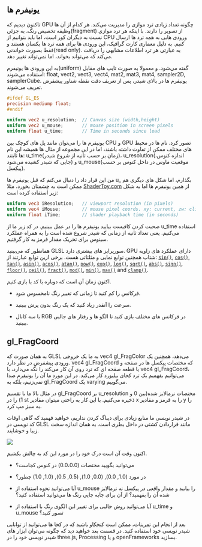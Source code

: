 ## یونیفرم ها

تاکنون دیدیم که GPU چگونه تعداد زیادی ترد موازی را مدیریت می‌کند. هر کدام از آن ها وظیفه تخصیص رنگ، به جزئی(fragment) از تصویر را دارند. با اینکه هر ترد موازی نسبت به دیگران کور است، اما باید بتوانیم از CPU ورودی هایی به همه ترد ها ارسال کنیم. به دلیل معماری کارت گرافیک، این ورودی ها برای همه ترد ها یکسان هستند و فقط بصورت خواندنی(read only). به عبارتی هر ترد اطلاعات مشابهی را دریافت می‌کند که می‌تواند بخواند، اما نمی‌تواند تغییر دهد.

به این ورودی ها یونیفرم(uniform) گفته می‌شود. و معمولا به صورت تایپ های مقابل استفاده می‌شوند: float, vect2, vect3, vect4, mat2, mat3, mat4, sampler2D, samplerCube. یونیفرم ها در بالای شیدر، پس از تعریف دقت نقطه شناور پیشفرض تعریف می‌شوند.

```glsl
#ifdef GL_ES
precision mediump float;
#endif

uniform vec2 u_resolution;  // Canvas size (width,height)
uniform vec2 u_mouse;       // mouse position in screen pixels
uniform float u_time;       // Time in seconds since load
```

یونیفرم ها را می‌توان مانند پل های کوچک بین CPU و GPU تصور کرد. نام ها در محیط های مختلف ممکن از تفاوت داشته باشند، اما در این مجموعه از مثال ها همیشه این نام ها ثابتند: u_time(زمان بر حسب ثانیه از شروع شیدر)، u_resolution(اندازه کنوس، جایی که شیدر کشیده می‌شود) و u_mouse(موقعیت ماوس در داخل کنوس بر حسب پیکسل).

من این قرار داد را دنبال می‌کنم که قبل یونیفرم ها u_ بگذارم، اما شکل های دیگری هم ممکن است به چشمتان بخورد، مثلا [ShaderToy.com](https://www.shadertoy.com/) از همین یونیفرم ها اما به شکل زیر استفاده کرده است:

```glsl
uniform vec3 iResolution;   // viewport resolution (in pixels)
uniform vec4 iMouse;        // mouse pixel coords. xy: current, zw: click
uniform float iTime;        // shader playback time (in seconds)
```

صحبت کردن کافیست بیایید یونیفرم ها را در عمل ببینیم. در کد زیر ما از u_time استفاده می‌کنیم. یعنی تعداد ثانیه از زمانی که شیدر شروع شده است را به همراه عملکرد سینوس برای تحریک مقدار قرمز به کار گرفتیم.

<div class="codeAndCanvas" data="time.frag"></div>

همانطور که می‌بینید GLSL سورپرایز های بیشتری دارد. GPU دارای عملکرد های زاویه شتاب همچنین توابع نمایی و مثلثاتی هست. برخی ازین توابع عبارتند از: [`sin()`](../glossary/?search=sin), [`cos()`](../glossary/?search=cos), [`tan()`](../glossary/?search=tan), [`asin()`](../glossary/?search=asin), [`acos()`](../glossary/?search=acos), [`atan()`](../glossary/?search=atan), [`pow()`](../glossary/?search=pow), [`exp()`](../glossary/?search=exp), [`log()`](../glossary/?search=log), [`sqrt()`](../glossary/?search=sqrt), [`abs()`](../glossary/?search=abs), [`sign()`](../glossary/?search=sign), [`floor()`](../glossary/?search=floor), [`ceil()`](../glossary/?search=ceil), [`fract()`](../glossary/?search=fract), [`mod()`](../glossary/?search=mod), [`min()`](../glossary/?search=min), [`max()`](../glossary/?search=max) and [`clamp()`](../glossary/?search=clamp).

اکنون زمان آن است که دوباره با کد با بازی کنیم.

* فرکانس را کم کنید تا زمانی که تغییر رنگ نامحسوس شود.

* سرعت را آنقدر زیاد کنید که یک رنگ بدون پرش ببینید.

* با سه کانال RGB در فرکانس های مختلف بازی کنید تا الگو ها و رفتار های جالبی ببینید.

## gl_FragCoord

به همان صورت که GLSL به ما یک خروجی vec4 gl_FragColor می‌دهد، همچنین یک ورودی پیشفرض در نظر دارد. vec4 gl_FragCoord که مختصات پیکسل ها در صفحه و یا قطعه صفحه ای که ترد روی آن کار می‌کند را نگه می‌دارد، با vec4 gl_FragCoord، می‌توانیم بفهمیم یک ترد کجای بیلبورد کار می‌کند. در این مورد ما آن را یونیفرم صدا نمی‌زنیم، بلکه به gl_FragCoord یک varying می‌گوییم.

<div class="codeAndCanvas" data="space.frag"></div>

در مثال بالا ما با تقسیم gl_FragCoord بر u_resolution مختصات نرمالایز شده(بین 0 و 1) را در st ذخیره می‌کنیم. با این کار به راحتی میتوان مقادیر x را به قرمز و مقادیر y را به سبز مپ کرد.

در شیدر نویسی ما منابع زیادی برای دیباگ کردن نداریم، خواهید فهمید که گاهی اوقات کد نویسی در GLSL مانند قراردادن کشتی در داخل بطری است. به همان اندازه سخت زیبا و خوشایند.

![](08.png)

اکنون وقت آن است درک خود را در مورد این کد به چالش بکشیم.

* می‌توانید بگویید مختصات (0.0،0.0) در کنوس کجاست؟

* در مورد (1.0, 0.0), (0.0, 1.0), (0.5, 0.5), (1.0, 1.0) چطور؟

* آیا می‌توانید نحوه استفاده از u_mouse را بیابید و مقدار واقعی در پیکسل نه نرمالایز شده آن را بفهمید؟ از آن برای جابه جایی رنگ ها می‌توانید استفاده کنید؟

* آیا می‌توانید روش جالبی برای تغییر این الگوی رنگ با استفاده از u_time و u_mouse تصور کنید؟

بعد از انجام این تمرینات، ممکن است کنجکاو باشید که در کجا ها می‌توانید از توانایی شیدر نویسی خود استفاده کنید. در قسمت بعد خواهید دید که چگونه می‌توان ابزار های شیدر نویسی خود را در three.js, Processing و یا openFrameworks بسازید.
